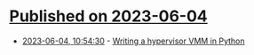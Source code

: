 # [Published on 2023-06-04](index.md)

* [2023-06-04, 10:54:30](https://lobste.rs/s/zyidtw/writing_hypervisor_vmm_python) - [Writing a hypervisor VMM in Python](https://www.devever.net/~hl/kvm)
